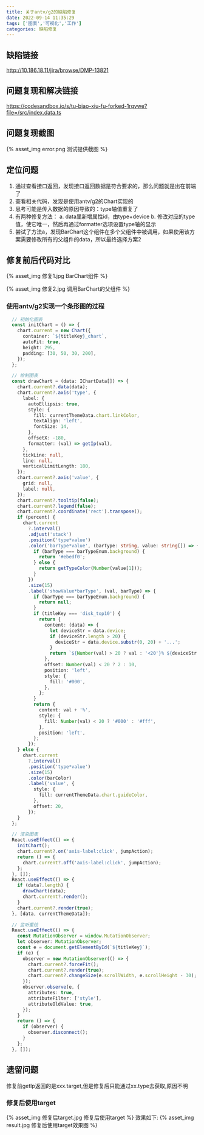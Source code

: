 ```yaml
---
title: 关于antv/g2的缺陷修复
date: 2022-09-14 11:35:29
tags: ['图表','可视化','工作']
categories: 缺陷修复
---
```


## 缺陷链接
http://10.186.18.11/jira/browse/DMP-13821
## 问题复现和解决链接
https://codesandbox.io/s/tu-biao-xiu-fu-forked-1rqvwe?file=/src/index.data.ts

## 问题复现截图
{% asset_img error.png  测试提供截图 %}

## 定位问题
1. 通过查看接口返回，发现接口返回数据是符合要求的，那么问题就是出在前端了
2. 查看相关代码，发现是使用antv/g2的Chart实现的
3. 思考可能是传入数据的原因导致的：type轴值重复了
4. 有两种修复方法：
a. data里新增属性id，由type+device
b. 修改对应的type值，使它唯一，然后再通过formatter选项设置type轴的显示
5. 尝试了方法a，发现BarChart这个组件在多个父组件中被调用，如果使用该方案需要修改所有的父组件的data，所以最终选择方案2
## 修复前后代码对比
{% asset_img 修复1.jpg  BarChart组件 %}

{% asset_img 修复2.jpg  调用BarChart的父组件 %}

### 使用antv/g2实现一个条形图的过程

```TypeScript
  // 初始化图表
  const initChart = () => {
    chart.current = new Chart({
      container: `${titleKey}_chart`,
      autoFit: true,
      height: 295,
      padding: [30, 50, 30, 200],
    });
  };
```
```TypeScript
  // 绘制图表
  const drawChart = (data: IChartData[]) => {
    chart.current?.data(data);
    chart.current?.axis('type', {
      label: {
        autoEllipsis: true,
        style: {
          fill: currentThemeData.chart.linkColor,
          textAlign: 'left',
          fontSize: 14,
        },
        offsetX: -180,
        formatter: (val) => getIp(val),
      },
      tickLine: null,
      line: null,
      verticalLimitLength: 180,
    });
    chart.current?.axis('value', {
      grid: null,
      label: null,
    });
    chart.current?.tooltip(false);
    chart.current?.legend(false);
    chart.current?.coordinate('rect').transpose();
    if (percent) {
      chart.current
        ?.interval()
        .adjust('stack')
        .position('type*value')
        .color('barType*value', (barType: string, value: string[]) => {
          if (barType === barTypeEnum.background) {
            return '#ebedf0';
          } else {
            return getTypeColor(Number(value[1]));
          }
        })
        .size(15)
        .label('showValue*barType', (val, barType) => {
          if (barType === barTypeEnum.background) {
            return null;
          }
          if (titleKey === 'disk_top10') {
            return {
              content: (data) => {
                let deviceStr = data.device;
                if (deviceStr.length > 20) {
                  deviceStr = data.device.substr(0, 20) + '...';
                }
                return `${Number(val) > 20 ? val : '<20'}% ${deviceStr ?? ''}`;
              },
              offset: Number(val) < 20 ? 2 : 10,
              position: 'left',
              style: {
                fill: '#000',
              },
            };
          }
          return {
            content: val + '%',
            style: {
              fill: Number(val) < 20 ? '#000' : '#fff',
            },
            position: 'left',
          };
        });
    } else {
      chart.current
        ?.interval()
        .position('type*value')
        .size(15)
        .color(barColor)
        .label('value', {
          style: {
            fill: currentThemeData.chart.guideColor,
          },
          offset: 20,
        });
    }
  };
```

```TypeScript
  // 渲染图表
  React.useEffect(() => {
    initChart();
    chart.current?.on('axis-label:click', jumpAction);
    return () => {
      chart.current?.off('axis-label:click', jumpAction);
    };
  }, []);
  React.useEffect(() => {
    if (data?.length) {
      drawChart(data);
      chart.current?.render();
    }
    chart.current?.render(true);
  }, [data, currentThemeData]);
```
```TypeScript
  // 监听重绘
  React.useEffect(() => {
    const MutationObserver = window.MutationObserver;
    let observer: MutationObserver;
    const e = document.getElementById(`${titleKey}`);
    if (e) {
      observer = new MutationObserver(() => {
        chart.current?.forceFit();
        chart.current?.render(true);
        chart.current?.changeSize(e.scrollWidth, e.scrollHeight - 30);
      });
      observer.observe(e, {
        attributes: true,
        attributeFilter: ['style'],
        attributeOldValue: true,
      });
    }
    return () => {
      if (observer) {
        observer.disconnect();
      }
    };
  }, []); 
```

## 遗留问题
修复前getIp返回的是xxx.target,但是修复后只能通过xx.type去获取,原因不明
### 修复后使用target
{% asset_img 修复后target.jpg  修复后使用target %}
效果如下:
{% asset_img result.jpg  修复后使用target效果图 %}
